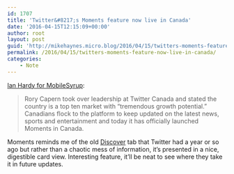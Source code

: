 ```yaml
---
id: 1707
title: 'Twitter&#8217;s Moments feature now live in Canada'
date: '2016-04-15T12:15:09+00:00'
author: root
layout: post
guid: 'http://mikehaynes.micro.blog/2016/04/15/twitters-moments-feature.html'
permalink: /2016/04/15/twitters-moments-feature-now-live-in-canada/
categories:
    - Note
---
```


[Ian Hardy for MobileSyrup](https://mobilesyrup.com/2016/04/12/twitter-moments-now-live-in-canada/):

> Rory Capern took over leadership at Twitter Canada and stated the country is a top ten market with “tremendous growth potential.” Canadians flock to the platform to keep updated on the latest news, sports and entertainment and today it has officially launched Moments in Canada.

Moments reminds me of the old [Discover](http://www.theverge.com/2015/4/8/8371319/twitter-is-killing-off-its-discover-tab) tab that Twitter had a year or so ago but rather than a chaotic mess of information, it’s presented in a nice, digestible card view. Interesting feature, it’ll be neat to see where they take it in future updates.